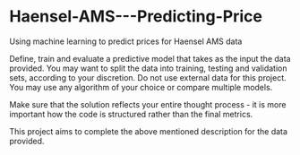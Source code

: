 # Haensel-AMS---Predicting-Price
Using machine learning to predict prices for Haensel AMS data

Define, train and evaluate a predictive model that takes as the input the data provided. You may want to split the data into training, testing and validation sets, according to your discretion. Do not use external data for this project. You may use any algorithm of your choice or compare multiple models.

Make sure that the solution reflects your entire thought process - it is more important how the code is structured rather than the final metrics.

This project aims to complete the above mentioned description for the data provided. 
